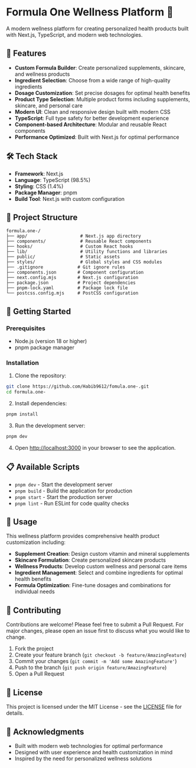 # Formula One Wellness Platform 🌿

A modern wellness platform for creating personalized health products built with Next.js, TypeScript, and modern web technologies.

## 🌟 Features

- **Custom Formula Builder**: Create personalized supplements, skincare, and wellness products
- **Ingredient Selection**: Choose from a wide range of high-quality ingredients
- **Dosage Customization**: Set precise dosages for optimal health benefits
- **Product Type Selection**: Multiple product forms including supplements, skincare, and personal care
- **Modern UI**: Clean and responsive design built with modern CSS
- **TypeScript**: Full type safety for better development experience
- **Component-based Architecture**: Modular and reusable React components
- **Performance Optimized**: Built with Next.js for optimal performance

## 🛠️ Tech Stack

- **Framework**: Next.js
- **Language**: TypeScript (98.5%)
- **Styling**: CSS (1.4%)
- **Package Manager**: pnpm
- **Build Tool**: Next.js with custom configuration

## 📁 Project Structure

```
formula.one-/
├── app/                    # Next.js app directory
├── components/             # Reusable React components
├── hooks/                  # Custom React hooks
├── lib/                    # Utility functions and libraries
├── public/                 # Static assets
├── styles/                 # Global styles and CSS modules
├── .gitignore             # Git ignore rules
├── components.json        # Component configuration
├── next.config.mjs        # Next.js configuration
├── package.json           # Project dependencies
├── pnpm-lock.yaml         # Package lock file
└── postcss.config.mjs     # PostCSS configuration
```

## 🚀 Getting Started

### Prerequisites

- Node.js (version 18 or higher)
- pnpm package manager

### Installation

1. Clone the repository:

```bash
git clone https://github.com/Habib9612/fomula.one-.git
cd formula.one-
```

2. Install dependencies:

```bash
pnpm install
```

3. Run the development server:

```bash
pnpm dev
```

4. Open [http://localhost:3000](http://localhost:3000) in your browser to see the application.

## 📋 Available Scripts

- `pnpm dev` - Start the development server
- `pnpm build` - Build the application for production
- `pnpm start` - Start the production server
- `pnpm lint` - Run ESLint for code quality checks

## 🎯 Usage

This wellness platform provides comprehensive health product customization including:

- **Supplement Creation**: Design custom vitamin and mineral supplements
- **Skincare Formulation**: Create personalized skincare products
- **Wellness Products**: Develop custom wellness and personal care items
- **Ingredient Management**: Select and combine ingredients for optimal health benefits
- **Formula Optimization**: Fine-tune dosages and combinations for individual needs

## 🤝 Contributing

Contributions are welcome! Please feel free to submit a Pull Request. For major changes, please open an issue first to discuss what you would like to change.

1. Fork the project
2. Create your feature branch (`git checkout -b feature/AmazingFeature`)
3. Commit your changes (`git commit -m 'Add some AmazingFeature'`)
4. Push to the branch (`git push origin feature/AmazingFeature`)
5. Open a Pull Request

## 📄 License

This project is licensed under the MIT License - see the [LICENSE](LICENSE) file for details.

## 🙏 Acknowledgments

- Built with modern web technologies for optimal performance
- Designed with user experience and health customization in mind
- Inspired by the need for personalized wellness solutions
